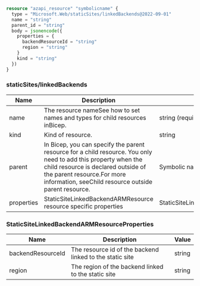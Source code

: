 ```terraform
resource "azapi_resource" "symbolicname" {
  type = "Microsoft.Web/staticSites/linkedBackends@2022-09-01"
  name = "string"
  parent_id = "string"
  body = jsonencode({
    properties = {
      backendResourceId = "string"
      region = "string"
    }
    kind = "string"
  })
}

```

### staticSites/linkedBackends

| Name | Description | Value |
|-|-|-|
| name | The resource nameSee how to set names and types for child resources inBicep. | string (required) |
| kind | Kind of resource. | string |
| parent | In Bicep, you can specify the parent resource for a child resource. You only need to add this property when the child resource is declared outside of the parent resource.For more information, seeChild resource outside parent resource. | Symbolic name for resource of type:staticSites |
| properties | StaticSiteLinkedBackendARMResource resource specific properties | StaticSiteLinkedBackendARMResourceProperties |


### StaticSiteLinkedBackendARMResourceProperties

| Name | Description | Value |
|-|-|-|
| backendResourceId | The resource id of the backend linked to the static site | string |
| region | The region of the backend linked to the static site | string |


